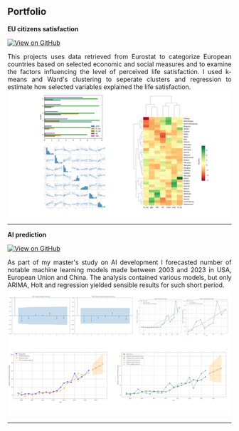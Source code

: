 ## Portfolio


**EU citizens satisfaction** <br>

[![View on GitHub](https://img.shields.io/badge/GitHub-View_on_GitHub-blue?logo=GitHub)](https://github.com/kacper22g/EU_citizens_satisfaction)

<div style="text-align: justify">This projects uses data retrieved from Eurostat to categorize European countries based on selected economic and social measures and to examine the factors influencing the level of perceived life satisfaction. I used k-means and Ward's clustering to seperate clusters and regression to estimate how selected variables explained the life satisfaction.

<center><img src="./images/EU_satisfaction.png?raw=true"/></center>

---
**AI prediction** <br>

[![View on GitHub](https://img.shields.io/badge/GitHub-View_on_GitHub-blue?logo=GitHub)](https://github.com/kacper22g/AI_prediction)

<div style="text-align: justify">As part of my master's study on AI development I forecasted number of notable machine learning models made between 2003 and 2023 in USA, European Union and China. The analysis contained various models, but only ARIMA, Holt and regression yielded sensible results for such short period.

<center><img src="./images/ai_prediction.png?raw=true"/></center>

---

